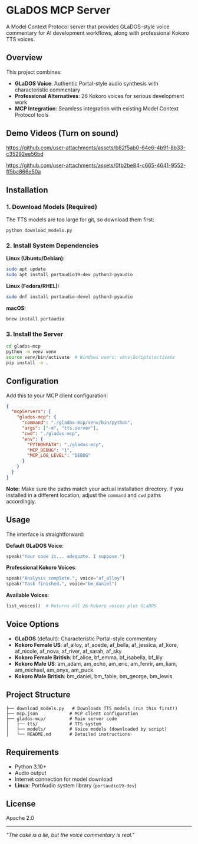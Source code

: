 # GLaDOS MCP Server

A Model Context Protocol server that provides GLaDOS-style voice commentary for AI development workflows, along with professional Kokoro TTS voices.

## Overview

This project combines:

- **GLaDOS Voice**: Authentic Portal-style audio synthesis with characteristic commentary
- **Professional Alternatives**: 26 Kokoro voices for serious development work
- **MCP Integration**: Seamless integration with existing Model Context Protocol tools

## Demo Videos (Turn on sound)

https://github.com/user-attachments/assets/b82f5ab0-64e6-4b9f-8b33-c35292ee56bd


https://github.com/user-attachments/assets/0fb2be84-c665-4641-9552-ff5bc866e50a

## Installation

### 1. Download Models (Required)
The TTS models are too large for git, so download them first:
```bash
python download_models.py
```

### 2. Install System Dependencies

**Linux (Ubuntu/Debian):**
```bash
sudo apt update
sudo apt install portaudio19-dev python3-pyaudio
```

**Linux (Fedora/RHEL):**
```bash
sudo dnf install portaudio-devel python3-pyaudio
```

**macOS:**
```bash
brew install portaudio
```

### 3. Install the Server
```bash
cd glados-mcp
python -m venv venv
source venv/bin/activate  # Windows users: venv\Scripts\activate
pip install -e .
```

## Configuration

Add this to your MCP client configuration:

```json
{
  "mcpServers": {
    "glados-mcp": {
      "command": "./glados-mcp/venv/bin/python",
      "args": ["-m", "tts.server"],
      "cwd": "./glados-mcp",
      "env": {
        "PYTHONPATH": "./glados-mcp",
        "MCP_DEBUG": "1",
        "MCP_LOG_LEVEL": "DEBUG"
      }
    }
  }
}
```

**Note:** Make sure the paths match your actual installation directory. If you installed in a different location, adjust the `command` and `cwd` paths accordingly.

## Usage

The interface is straightforward:

**Default GLaDOS Voice**:
```python
speak("Your code is... adequate. I suppose.")
```

**Professional Kokoro Voices**:
```python
speak("Analysis complete.", voice="af_alloy")
speak("Task finished.", voice="bm_daniel")
```

**Available Voices**:
```python
list_voices()  # Returns all 26 Kokoro voices plus GLaDOS
```

## Voice Options

- **GLaDOS** (default): Characteristic Portal-style commentary
- **Kokoro Female US**: af_alloy, af_aoede, af_bella, af_jessica, af_kore, af_nicole, af_nova, af_river, af_sarah, af_sky
- **Kokoro Female British**: bf_alice, bf_emma, bf_isabella, bf_lily  
- **Kokoro Male US**: am_adam, am_echo, am_eric, am_fenrir, am_liam, am_michael, am_onyx, am_puck
- **Kokoro Male British**: bm_daniel, bm_fable, bm_george, bm_lewis

## Project Structure

```
├── download_models.py   # Downloads TTS models (run this first!)
├── mcp.json            # MCP client configuration
├── glados-mcp/         # Main server code
│   ├── tts/            # TTS system
│   ├── models/         # Voice models (downloaded by script)
│   └── README.md       # Detailed instructions
```

## Requirements

- Python 3.10+
- Audio output
- Internet connection for model download
- **Linux**: PortAudio system library (`portaudio19-dev`)

## License

Apache 2.0

---

*"The cake is a lie, but the voice commentary is real."* 